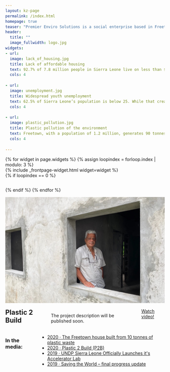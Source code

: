 ```yaml
---
layout: kz-page
permalink: /index.html
homepage: true
teaser: "Premier Enviro Solutions is a social enterprise based in Freetown. We aim to address three major problems in Sierra Leone:"
header:
  title: ""
  image_fullwidth: logo.jpg
widgets:
- url: 
  image: lack_of_housing.jpg
  title: Lack of affordable housing
  text: 92.7% of 7.8 million people in Sierra Leone live on less than $5 a day. 60% of Freetown’s population live in slums due to the lack of affordable housing. 280,000 more houses are needed in Freetown by 2028.
  cols: 4

- url: 
  image: unemployment.jpg
  title: Widespread youth unemployment
  text: 62.5% of Sierra Leone’s population is below 25. While that creates a lot of opportunities, it is also a challenge as nearly 70,000 youths in Freetown are unemployed. 
  cols: 4

- url: 
  image: plastic_pollution.jpg
  title: Plastic pollution of the environment
  text: Freetown, with a population of 1.2 million, generates 90 tonnes/day of plastic waste. Only 20 tonnes find their way to the dumpsites, the remaining 70 tonnes/day pollute our environment, block waterways and drains causing flooding, or are openly burnt.
  cols: 4

---
```


<div class="row">
  {% for widget in page.widgets %}
    {% assign loopindex = forloop.index | modulo: 3 %}
    <div id="{{ widget.anchor }}">{% include _frontpage-widget.html widget=widget %}</div>
    {% if loopindex == 0 %}
  <hr style="height:1px; visibility:hidden;" /> <!-- Prevents long first column items from pushing new rows to the right -->
    {% endif %}
  {% endfor %}
</div>

<div class="row t30 b20 homepage">
    <div class="small-12 columns">
        <p><img width="970" src="/images/first_house.jpg"></p>
    </div>
</div>

<div class="row t30">
    <div class="medium-6 columns">
        <h2 style="margin-top: 0px;">Plastic 2 Build</h2>
        <p>The project description will be published soon. <!-- --></p>
        <div class="row t20 b20">
            <div class="small-12 text-center columns">
                <a class="button large radius alert" href="https://youtu.be/mLIn9egKehE">Watch video!</a>
            </div>
        </div>
    </div>
    <div class="medium-6 columns">
        <h3>In the media:</h3>
        <ul class="side-nav">
            <li><a href="https://insightmag.news/recyling-plastic-waste-to-build-affordable-housing/"> 2020 &middot; The Freetown house built from 10 tonnes of plastic waste</a></li>
            <li><a href="https://fortomorrow.org/explore-solutions/plastic-2-build-p2-b"> 2020 &middot;  Plastic 2 Build (P2B)</a></li>
            <li><a href="https://www.sl.undp.org/content/sierraleone/en/home/blog/2019/undp-sierra-leone-officially-launches-it-s-accelerator-lab.html"> 2019 &middot; UNDP Sierra Leone Officially Launches it's Accelerator Lab</a></li>
            <li><a href="https://thehillsofthechanklybore.com/2019/12/26/at-the-very-least-die-trying/"> 2019 &middot; Saving the World – final progress update</a></li>
        </ul>
    </div>
</div>





